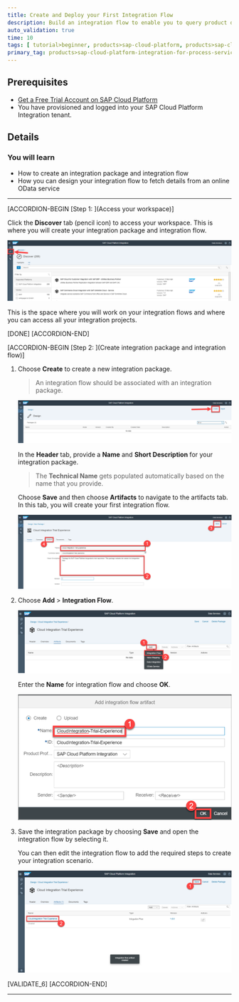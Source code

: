 ```yaml
---
title: Create and Deploy your First Integration Flow
description: Build an integration flow to enable you to query product details from webshop using an HTTP call.
auto_validation: true
time: 10
tags: [ tutorial>beginner, products>sap-cloud-platform, products>sap-cloud-platform-connectivity, products>sap-cloud-platform-for-the-cloud-foundry-environment]
primary_tag: products>sap-cloud-platform-integration-for-process-services
---
```


## Prerequisites
 - [Get a Free Trial Account on SAP Cloud Platform](https://developers.sap.com/tutorials/hcp-create-trial-account.html)
 - You have provisioned and logged into your SAP Cloud Platform Integration tenant.

## Details
### You will learn
  - How to create an integration package and integration flow
  - How you can design your integration flow to fetch details from an online OData service

---

[ACCORDION-BEGIN [Step 1: ](Access your workspace)]

Click the **Discover** tab (pencil icon) to access your workspace. This is where you will create your integration package and integration flow.

![Access workspace](1.1.access-workspace.png)

This is the space where you will work on your integration flows and where you can access all your integration projects.

[DONE]
[ACCORDION-END]

[ACCORDION-BEGIN [Step 2: ](Create integration package and integration flow)]

1. Choose **Create** to create a new integration package.

    >An integration flow should be associated with an integration package.

    ![Create integration package](2.1.create-integration-package.png)

    In the **Header** tab, provide a **Name** and **Short Description** for your integration package.

    >The **Technical Name** gets populated automatically based on the name that you provide.

    Choose **Save** and then choose **Artifacts** to navigate to the artifacts tab. In this tab, you will create your first integration flow.

    ![Provide package details and navigate to artifacts](2.2.enter-integration-package.details.png)

2. Choose **Add** > **Integration Flow**.

    ![Add integration flow artifact](2.3.add-integration-flow.png)

    Enter the **Name** for integration flow and choose **OK**.

    ![Enter integration flow details and confirm](2.4.enter-iflow-details.png)

3. Save the integration package by choosing **Save** and open the integration flow by selecting it.

    You can then edit the integration flow to add the required steps to create your integration scenario.

    ![Save integration package and open integration flow](2.5.save-open-iflow.png)


[VALIDATE_6]
[ACCORDION-END]

---
